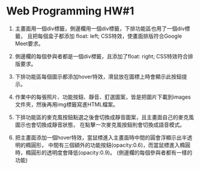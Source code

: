 # Web Programming HW#1
1. 主畫面用一個div標籤，側邊欄用一個div標籤，下排功能區也用了一個div標籤，
   且把每個盒子都添加 float: left; CSS特效，使畫面排版符合Google Meet要求。
   
2. 側邊欄的每個參與者都是一個div標籤，且添加了float: right; CSS特效符合排版要求。

3. 下排功能區每個圖示都添加hover特效，滑鼠放在圖標上時會顯示此按鈕提示。

4. 作業中的每張照片、功能按鈕、靜音、釘選圖案，皆是把圖片下載到images文件夾，然後再用img標籤寫進HTML檔案。

5. 下排功能區的麥克風按鈕點選之後會切換成靜音圖案，且主畫面自己的麥克風圖示也會切換成靜音狀態，
   在點擊一次麥克風按鈕則會切換成語音模式。

6. 把主畫⾯添加一個hover特效，當鼠標進入主畫面時中間的圓會浮顯示出半透明的橢圓形，
   中間有三個額外的功能按鈕(opacity:0.6)，⽽當鼠標進入橢圓時，橢圓形的透明度會降低(opacity:0.9)。
   (側邊欄的每個參與者都有一樣的功能)

